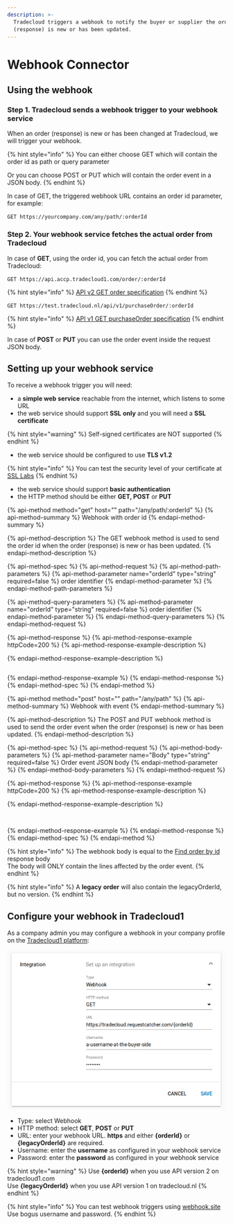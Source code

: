 ```yaml
---
description: >-
  Tradecloud triggers a webhook to notify the buyer or supplier the order
  (response) is new or has been updated.
---
```


# Webhook Connector

## Using the webhook

### Step 1. Tradecloud sends a webhook trigger to your webhook service

When an order \(response\) is new or has been changed at Tradecloud, we will trigger your webhook.

{% hint style="info" %}
You can either choose GET which will contain the order id as path or query parameter

Or you can choose POST or PUT which will contain the order event in a JSON body.
{% endhint %}

In case of GET,  the triggered webhook URL contains an order id parameter, for example:

```text
GET https://yourcompany.com/any/path/:orderId
```

### Step 2. Your webhook service fetches the actual order from Tradecloud

In case of **GET**, using the order id, you can fetch the actual order from Tradecloud:

```text
GET https://api.accp.tradecloud1.com/order/:orderId
```

{% hint style="info" %}
[API v2 GET order specification](https://swagger-ui.accp.tradecloud1.com/?url=https://api.accp.tradecloud1.com/v2/order/specs.yaml#/order/getOrderByIdRoute)
{% endhint %}

```text
GET https://test.tradecloud.nl/api/v1/purchaseOrder/:orderId
```

{% hint style="info" %}
[API v1 GET purchaseOrder specification](https://test.tradecloud.nl/api/v1/docs#!/Purchase_order_API/getOrder)
{% endhint %}

In case of **POST** or **PUT** you can use the order event inside the request JSON body.

## Setting up your webhook service

To receive a webhook trigger you will need:

* a **simple web service** reachable from the internet, which listens to some URL
* the web service should support **SSL** **only** and you will need a **SSL certificate**

{% hint style="warning" %}
Self-signed certificates are NOT supported
{% endhint %}

* the web service should be configured to use **TLS v1.2**

{% hint style="info" %}
You can test the security level of your certificate at [SSL Labs](https://www.ssllabs.com/ssltest/)
{% endhint %}

* the web service should support **basic authentication**
* the HTTP method should be either **GET, POST** or **PUT**

{% api-method method="get" host="" path="/any/path/:orderId" %}
{% api-method-summary %}
Webhook with order id
{% endapi-method-summary %}

{% api-method-description %}
The GET webhook method is used to send the order id when the order \(response\) is new or has been updated.
{% endapi-method-description %}

{% api-method-spec %}
{% api-method-request %}
{% api-method-path-parameters %}
{% api-method-parameter name="orderId" type="string" required=false %}
order identifier
{% endapi-method-parameter %}
{% endapi-method-path-parameters %}

{% api-method-query-parameters %}
{% api-method-parameter name="orderId" type="string" required=false %}
order identifier
{% endapi-method-parameter %}
{% endapi-method-query-parameters %}
{% endapi-method-request %}

{% api-method-response %}
{% api-method-response-example httpCode=200 %}
{% api-method-response-example-description %}

{% endapi-method-response-example-description %}

```

```
{% endapi-method-response-example %}
{% endapi-method-response %}
{% endapi-method-spec %}
{% endapi-method %}

{% api-method method="post" host="" path="/any/path" %}
{% api-method-summary %}
Webhook with event
{% endapi-method-summary %}

{% api-method-description %}
The POST and PUT webhook method is used to send the order event when the order \(response\) is new or has been updated.
{% endapi-method-description %}

{% api-method-spec %}
{% api-method-request %}
{% api-method-body-parameters %}
{% api-method-parameter name="Body" type="string" required=false %}
Order event JSON body
{% endapi-method-parameter %}
{% endapi-method-body-parameters %}
{% endapi-method-request %}

{% api-method-response %}
{% api-method-response-example httpCode=200 %}
{% api-method-response-example-description %}

{% endapi-method-response-example-description %}

```


```
{% endapi-method-response-example %}
{% endapi-method-response %}
{% endapi-method-spec %}
{% endapi-method %}

{% hint style="info" %}
The webhook body is equal to the [Find order by id](https://swagger-ui.accp.tradecloud1.com/?url=https://api.accp.tradecloud1.com/v2/order/specs.yaml#/order/getOrderByIdRoute) response body  
The body will ONLY contain the lines affected by the order event.
{% endhint %}

{% hint style="info" %}
A **legacy** **order** will also contain the legacyOrderId, but no version.
{% endhint %}

## Configure your webhook in Tradecloud1

As a company admin you may configure a webhook in your company profile on the [Tradecloud1 platform](http://portal.tradecloud1.com/):

![](.gitbook/assets/tradecloud1-company-webhook-configuration.png)

* Type: select Webhook
* HTTP method: select **GET**, **POST** or **PUT**
* URL: enter your webhook URL. **https** and either **{orderId}** or **{legacyOrderId}** are required.
* Username: enter the **username** as configured in your webhook service
* Password: enter the **password** as configured in your webhook service

{% hint style="warning" %}
Use **{orderId}** when you use API version 2 on tradecloud1.com  
Use **{legacyOrderId}** when you use API version 1 on tradecloud.nl
{% endhint %}

{% hint style="info" %}
You can test webhook triggers using [webhook.site](https://webhook.site)  
Use bogus username and password.
{% endhint %}



